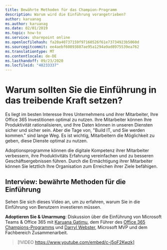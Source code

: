 ```yaml
---
title: Bewährte Methoden für das Champion-Programm
description: Warum wird die Einführung vorangetrieben?
author: karuanag
ms.author: karuanag
ms.date: 02/01/2019
ms.topic: how-to
ms.service: sharepoint online
ms.openlocfilehash: fa20a40737159f97160526f61e73734923b5060d
ms.sourcegitcommit: ee4aebf60893887ae95a1294a9ad8975539ea762
ms.translationtype: MT
ms.contentlocale: de-DE
ms.lasthandoff: 09/23/2020
ms.locfileid: "48233337"
---
```

# <a name="why-put-effort-into-driving-adoption"></a>Warum sollten Sie die Einführung in das treibende Kraft setzen?  

Es liegt im besten Interesse Ihres Unternehmens und ihrer Mitarbeiter, Ihre Office 365 Investitionen optimal zu nutzen.  Ihre Mitarbeiter können Ihre Produktivität rationalisieren, und Ihre Daten können in unseren Diensten sicher und sicher sein.  Aber die Tage von, "Build IT, und Sie werden kommen." sind lange Weg.  Es ist wichtig, Mitarbeitern die Möglichkeit zu geben, diese Dienste optimal zu nutzen.

Adoptionsprogramme können die digitale Kompetenz ihrer Mitarbeiter verbessern, ihre Produktivitäts Erfahrung vereinfachen und zu besseren Geschäftsergebnissen führen. Durch die Ermächtigung ihrer Mitarbeiter können Sie letztlich Ihre Organisation zum Erreichen ihrer Ziele befähigen. 

## <a name="interview-adoption-best-practices"></a>Interview: bewährte Methoden für die Einführung

Sehen Sie sich dieses Video an, um zu erfahren, warum Sie in die Einführung von Benutzern investieren müssen.  

**Adoptieren Sie & Umarmung**: Diskussion über die Einführung von Microsoft Teams & Office 365 mit [Karuana Gatimu](https://linkedin.com/in/karuanagatimu), dem Führer des [Office 365 Champions-Programms](https://aka.ms/O365Champions) und [Darryl Webster](https://webster.net.nz/), Microsoft MVP und dem Fachbereich Zusammenarbeit. 

> [!VIDEO https://www.youtube.com/embed/c-j5oF2Kwzk]

